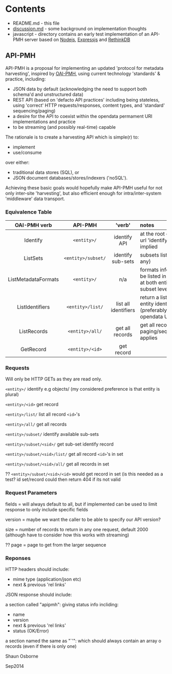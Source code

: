# Contents

* README.md - this file
* [discussion.md](https://github.com/museums-io/API-PMH/blob/master/discussion.md) - some background on implementation thoughts
* javascript - directory contains an early test implementation of an API-PMH server based on [Nodejs](http://nodejs.org/), [Expressjs](http://expressjs.com/) and [RethinkDB](http://rethinkdb.com/)

## API-PMH

API-PMH is a proposal for implementing an updated 'protocol for metadata harvesting', inspired by [OAI-PMH](http://www.openarchives.org/pmh/), using current technology 'standards' & practice, including:

* JSON data by default (acknowledging the need to support both schema'd and unstructured data)
* REST API (based on 'defacto API practices' including being stateless, using 'correct' HTTP requests/responses, content types, and 'standard' sequencing/paging)
* a desire for the API to coexist within the opendata permament URI implementations and practice
* to be streaming (and possibly real-time) capable

The rationale is to create a harvesting API which is simple(r) to:
* implement
* use/consume

over either:
* traditional data stores (SQL), or
* JSON document databases/stores/indexers ('noSQL').  

Achieving these basic goals would hopefully make API-PMH useful for not only inter-site 'harvesting', but also efficient enough for intra/inter-system 'middleware' data transport.

### Equivalence Table

OAI-PMH verb | API-PMH | 'verb' | notes |
:-------: | :-------: | :-------: | :--------------- |
Identify | `<entity>/`| identify API | at the root entity url 'identify' is implied |
ListSets| `<entity>/subset/`| identify sub-sets | subsets listing (if any)|
ListMetadataFormats | `<entity>/` | n/a | formats info should be listed in identify at both entity and subset level |
ListIdentifiers|`<entity>/list/`| list all identifiers | return a list of all entity identifiers (preferably as opendata URIs)|
ListRecords|`<entity>/all/`| get all records | get all records, paging/sequencing applies |
GetRecord |`<entity>/<id>`| get record|

### Requests

Will only be HTTP GETs as they are read only.

`<entity>/` identify e.g objects/ 
(my considered preference is that entity is plural)

`<entity>/<id>` get record

`<entity>/list/` list all record `<id>`'s 

`<entity>/all/` get all records 

`<entity>/subset/` identify available sub-sets

`<entity>/subset/<sid>/` get sub-set identify record  

`<entity>/subset/<sid>/list/` get all record `<id>`'s in set

`<entity>/subset/<sid>/all/` get all records in set

?? `<entity>/subset/<sid>/<id>` would get record in set (is this needed as a test? id set/record could then return 404 if its not valid

### Request Parameters

fields = will always default to all, but if implemented can be used to limit response to only include specific fields

version = maybe we want the caller to be able to specify our API version?

size = number of records to return in any one request, default 2000 (although have to consider how this works with streaming)

?? page = page to get from the larger sequence

### Reponses

HTTP headers should include:
* mime type (application/json etc)
* next & previous 'rel links'

JSON response should include:

a section called "apipmh": giving status info incliding:
* name
* version
* next & previous 'rel links'
* status (OK/Error)

a section named the same as "`<entity>'": which should always contain an array o records (even if there is only one)






Shaun Osborne

Sep2014
